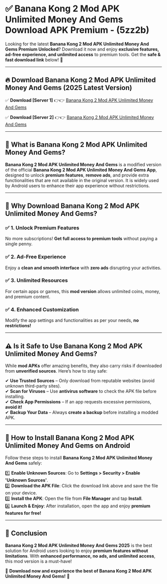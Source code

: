 
# ✅ Banana Kong 2 Mod APK Unlimited Money And Gems Download APK Premium -  (5zz2b) 

Looking for the latest **Banana Kong 2 Mod APK Unlimited Money And Gems Premium Unlocked**? Download it now and enjoy **exclusive features, ad-free experience, and unlimited access** to premium tools. Get the **safe & fast download link** below! 🚀

---

## 🔥 Download Banana Kong 2 Mod APK Unlimited Money And Gems (2025 Latest Version)

✅ **Download [Server 1]** 👉👉 [Banana Kong 2 Mod APK Unlimited Money And Gems ](https://apkcomod.com?title=Banana_Kong_2_Mod_APK_Unlimited_Money_And_Gems)  

✅ **Download [Server 2]** 👉👉 [Banana Kong 2 Mod APK Unlimited Money And Gems ](https://apkcomod.com?title=Banana_Kong_2_Mod_APK_Unlimited_Money_And_Gems)  


---

## 📌 What is Banana Kong 2 Mod APK Unlimited Money And Gems?

**Banana Kong 2 Mod APK Unlimited Money And Gems** is a modified version of the official **Banana Kong 2 Mod APK Unlimited Money And Gems App**, designed to unlock **premium features**, **remove ads**, and provide extra functionalities that are not available in the original version. It is widely used by Android users to enhance their app experience without restrictions.

---

## 🌟 Why Download Banana Kong 2 Mod APK Unlimited Money And Gems?

### ✅ 1. Unlock Premium Features
No more subscriptions! **Get full access to premium tools** without paying a single penny.

### ✅ 2. Ad-Free Experience
Enjoy a **clean and smooth interface** with **zero ads** disrupting your activities.

### ✅ 3. Unlimited Resources
For certain apps or games, this **mod version** allows unlimited coins, money, and premium content.

### ✅ 4. Enhanced Customization
Modify the app settings and functionalities as per your needs, **no restrictions!**

---

## ⚠️ Is it Safe to Use Banana Kong 2 Mod APK Unlimited Money And Gems?

While **mod APKs** offer amazing benefits, they also carry risks if downloaded from **unverified sources**. Here’s how to stay safe:

✔ **Use Trusted Sources** – Only download from reputable websites (avoid unknown third-party sites).  
✔ **Scan for Viruses** – Use **antivirus software** to check the APK file before installing.  
✔ **Check App Permissions** – If an app requests excessive permissions, **avoid it!**  
✔ **Backup Your Data** – Always **create a backup** before installing a modded APK.

---

## 📲 How to Install Banana Kong 2 Mod APK Unlimited Money And Gems on Android

Follow these steps to install **Banana Kong 2 Mod APK Unlimited Money And Gems** safely:

1️⃣ **Enable Unknown Sources**: Go to **Settings > Security > Enable 'Unknown Sources'**.  
2️⃣ **Download the APK File**: Click the download link above and save the file on your device.  
3️⃣ **Install the APK**: Open the file from **File Manager** and tap **Install**.  
4️⃣ **Launch & Enjoy**: After installation, open the app and enjoy **premium features for free!**

---

## 🚀 Conclusion

**Banana Kong 2 Mod APK Unlimited Money And Gems 2025** is the best solution for Android users looking to enjoy **premium features without limitations**. With **enhanced performance, no ads, and unlimited access**, this mod version is a must-have!

🔻 **Download now and experience the best of Banana Kong 2 Mod APK Unlimited Money And Gems!** 🔻

